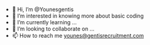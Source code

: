 - 👋 Hi, I’m @Younesgentis
- 👀 I’m interested in knowing more about basic coding
- 🌱 I’m currently learning ...
- 💞️ I’m looking to collaborate on ...
- 📫 How to reach me younes@gentisrecruitment.com

<!---
Younesgentis/Younesgentis is a ✨ special ✨ repository because its `README.md` (this file) appears on your GitHub profile.
You can click the Preview link to take a look at your changes.
--->
